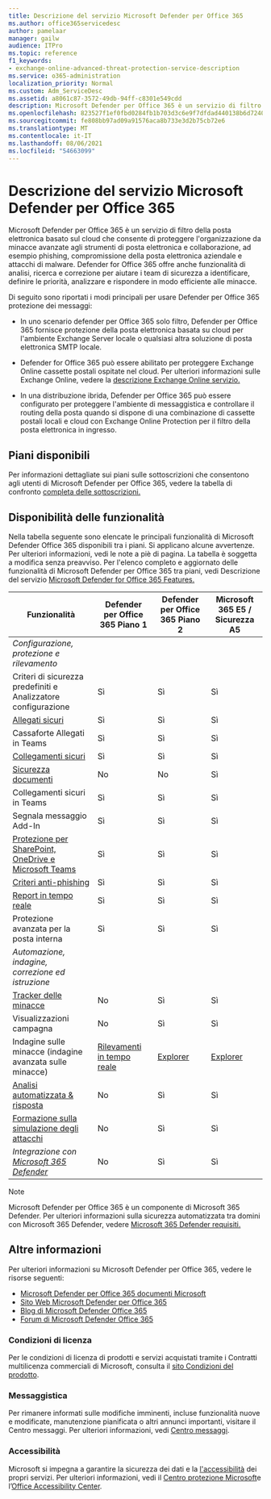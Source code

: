 ```yaml
---
title: Descrizione del servizio Microsoft Defender per Office 365
ms.author: office365servicedesc
author: pamelaar
manager: gailw
audience: ITPro
ms.topic: reference
f1_keywords:
- exchange-online-advanced-threat-protection-service-description
ms.service: o365-administration
localization_priority: Normal
ms.custom: Adm_ServiceDesc
ms.assetid: a8061c87-3572-49db-94ff-c8301e549cdd
description: Microsoft Defender per Office 365 è un servizio di filtro della posta elettronica basato su cloud che consente di proteggere l'organizzazione da malware e virus sconosciuti fornendo una protezione zero-day affidabile e include funzionalità per proteggere l'organizzazione da collegamenti dannosi in tempo reale.
ms.openlocfilehash: 823527f1ef0fbd0284fb1b703d3c6e9f7dfdad440138b6d724077ad5badb9bca
ms.sourcegitcommit: fe808bb97ad09a91576aca8b733e3d2b75cb72e6
ms.translationtype: MT
ms.contentlocale: it-IT
ms.lasthandoff: 08/06/2021
ms.locfileid: "54663099"
---
```

# <a name="microsoft-defender-for-office-365-service-description"></a>Descrizione del servizio Microsoft Defender per Office 365

Microsoft Defender per Office 365 è un servizio di filtro della posta elettronica basato sul cloud che consente di proteggere l'organizzazione da minacce avanzate agli strumenti di posta elettronica e collaborazione, ad esempio phishing, compromissione della posta elettronica aziendale e attacchi di malware. Defender for Office 365 offre anche funzionalità di analisi, ricerca e correzione per aiutare i team di sicurezza a identificare, definire le priorità, analizzare e rispondere in modo efficiente alle minacce.

Di seguito sono riportati i modi principali per usare Defender per Office 365 protezione dei messaggi:

- In uno scenario defender per Office 365 solo filtro, Defender per Office 365 fornisce protezione della posta elettronica basata su cloud per l'ambiente Exchange Server locale o qualsiasi altra soluzione di posta elettronica SMTP locale.

- Defender for Office 365 può essere abilitato per proteggere Exchange Online cassette postali ospitate nel cloud. Per ulteriori informazioni sulle Exchange Online, vedere la [descrizione Exchange Online servizio.](exchange-online-service-description/exchange-online-service-description.md)

- In una distribuzione ibrida, Defender per Office 365 può essere configurato per proteggere l'ambiente di messaggistica e controllare il routing della posta quando si dispone di una combinazione di cassette postali locali e cloud con Exchange Online Protection per il filtro della posta elettronica in ingresso.

## <a name="available-plans"></a>Piani disponibili

Per informazioni dettagliate sui piani sulle sottoscrizioni che consentono agli utenti di Microsoft Defender per Office 365, vedere la tabella di confronto [completa delle sottoscrizioni.](https://go.microsoft.com/fwlink/?linkid=2139145)

## <a name="feature-availability"></a>Disponibilità delle funzionalità

Nella tabella seguente sono elencate le principali funzionalità di Microsoft Defender Office 365 disponibili tra i piani. Si applicano alcune avvertenze. Per ulteriori informazioni, vedi le note a piè di pagina. La tabella è soggetta a modifica senza preavviso. Per l'elenco completo e aggiornato delle funzionalità di Microsoft Defender per Office 365 tra piani, vedi Descrizione del servizio [Microsoft Defender for Office 365 Features.](microsoft-defender-for-office-365-features.md)

| Funzionalità | Defender per Office 365 Piano 1 | Defender per Office 365 Piano 2 | Microsoft 365 E5 / Sicurezza A5 |
|---------|--------------------------------|--------------------------------|--------------------------------|
| *Configurazione, protezione e rilevamento* | | | |
| Criteri di sicurezza predefiniti e Analizzatore configurazione | Sì | Sì | Sì |
| [Allegati sicuri](microsoft-defender-for-office-365-features.md#safe-attachments) | Sì | Sì | Sì |
| Cassaforte Allegati in Teams | Sì | Sì | Sì |
| [Collegamenti sicuri](microsoft-defender-for-office-365-features.md#safe-links) | Sì | Sì | Sì |
| [Sicurezza documenti](microsoft-defender-for-office-365-features.md#safe-documents) | No | No | Sì |
| Collegamenti sicuri in Teams | Sì | Sì | Sì |
| Segnala messaggio Add-In | Sì | Sì | Sì |
| [Protezione per SharePoint, OneDrive e Microsoft Teams](microsoft-defender-for-office-365-features.md#protection-for-sharepoint-onedrive-and-microsoft-teams) | Sì | Sì | Sì |
| [Criteri anti-phishing](microsoft-defender-for-office-365-features.md#anti-phishing-policies) | Sì | Sì | Sì |
| [Report in tempo reale](microsoft-defender-for-office-365-features.md#real-time-reports) | Sì | Sì | Sì |
| Protezione avanzata per la posta interna | Sì | Sì | Sì |
| *Automazione, indagine, correzione ed istruzione* | | | |
| [Tracker delle minacce](microsoft-defender-for-office-365-features.md#threat-trackers) | No | Sì | Sì |
| Visualizzazioni campagna | No | Sì | Sì |
| Indagine sulle minacce (indagine avanzata sulle minacce) | [Rilevamenti in tempo reale](microsoft-defender-for-office-365-features.md#real-time-detections) | [Explorer](microsoft-defender-for-office-365-features.md#threat-explorer) | [Explorer](microsoft-defender-for-office-365-features.md#threat-explorer) |
| [Analisi automatizzata & risposta](microsoft-defender-for-office-365-features.md#automated-investigation--response) | No | Sì | Sì |
| [Formazione sulla simulazione degli attacchi](microsoft-defender-for-office-365-features.md#attack-simulation-training) | No | Sì | Sì |
| *Integrazione con [Microsoft 365 Defender](/microsoft-365/security/defender/microsoft-365-defender)* | No | Sì | Sì |

> [!NOTE]
> Microsoft Defender per Office 365 è un componente di Microsoft 365 Defender. Per ulteriori informazioni sulla sicurezza automatizzata tra domini con Microsoft 365 Defender, vedere [Microsoft 365 Defender requisiti.](/microsoft-365/security/mtp/prerequisites)

## <a name="learn-more"></a>Altre informazioni

Per ulteriori informazioni su Microsoft Defender per Office 365, vedere le risorse seguenti:

- [Microsoft Defender per Office 365 documenti Microsoft](/microsoft-365/security/office-365-security/defender-for-office-365)
- [Sito Web Microsoft Defender per Office 365](https://www.microsoft.com/security/business/threat-protection/office-365-defender)
- [Blog di Microsoft Defender Office 365](https://techcommunity.microsoft.com/t5/microsoft-defender-for-office/bg-p/MicrosoftDefenderforOffice365Blog)
- [Forum di Microsoft Defender Office 365](https://techcommunity.microsoft.com/t5/microsoft-defender-for-office/bd-p/MicrosoftDefenderforOffice365)

### <a name="licensing-terms"></a>Condizioni di licenza

Per le condizioni di licenza di prodotti e servizi acquistati tramite i Contratti multilicenza commerciali di Microsoft, consulta il [sito Condizioni del prodotto](https://www.microsoft.com/licensing/terms/).

### <a name="messaging"></a>Messaggistica

Per rimanere informati sulle modifiche imminenti, incluse funzionalità nuove e modificate, manutenzione pianificata o altri annunci importanti, visitare il Centro messaggi. Per ulteriori informazioni, vedi [Centro messaggi](/microsoft-365/admin/manage/message-center).

### <a name="accessibility"></a>Accessibilità

Microsoft si impegna a garantire la sicurezza dei dati e la [l'accessibilità](https://www.microsoft.com/trust-center/compliance/accessibility) dei propri servizi. Per ulteriori informazioni, vedi il [Centro protezione Microsoft](https://www.microsoft.com/trust-center)e l’[Office Accessibility Center](https://support.office.com/article/ecab0fcf-d143-4fe8-a2ff-6cd596bddc6d).
